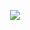<p align="center">
  <img src="https://github-readme-stats.vercel.app/api?username=ReeceDonovan&count_private=true&show_icons=true&theme=tokyonight">
</p>
